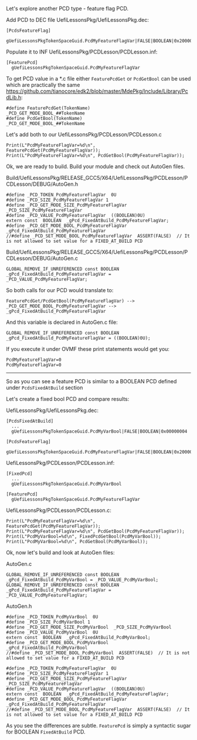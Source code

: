 Let's explore another PCD type - feature flag PCD.

Add PCD to DEC file UefiLessonsPkg/UefiLessonsPkg.dec:
```
[PcdsFeatureFlag]
  gUefiLessonsPkgTokenSpaceGuid.PcdMyFeatureFlagVar|FALSE|BOOLEAN|0x20000001
```

Populate it to INF UefiLessonsPkg/PCDLesson/PCDLesson.inf:
```
[FeaturePcd]
  gUefiLessonsPkgTokenSpaceGuid.PcdMyFeatureFlagVar
```

To get PCD value in a *.c file either `FeaturePcdGet` or `PcdGetBool` can be used which are practically the same https://github.com/tianocore/edk2/blob/master/MdePkg/Include/Library/PcdLib.h:
```
#define FeaturePcdGet(TokenName)            _PCD_GET_MODE_BOOL_##TokenName
#define PcdGetBool(TokenName)               _PCD_GET_MODE_BOOL_##TokenName
```
Let's add both to our UefiLessonsPkg/PCDLesson/PCDLesson.c
```
Print(L"PcdMyFeatureFlagVar=%d\n", FeaturePcdGet(PcdMyFeatureFlagVar));
Print(L"PcdMyFeatureFlagVar=%d\n", PcdGetBool(PcdMyFeatureFlagVar));
```
Ok, we are ready to build. Build your module and check out AutoGen files.

Build/UefiLessonsPkg/RELEASE_GCC5/X64/UefiLessonsPkg/PCDLesson/PCDLesson/DEBUG/AutoGen.h
```
#define _PCD_TOKEN_PcdMyFeatureFlagVar  0U
#define _PCD_SIZE_PcdMyFeatureFlagVar 1
#define _PCD_GET_MODE_SIZE_PcdMyFeatureFlagVar  _PCD_SIZE_PcdMyFeatureFlagVar
#define _PCD_VALUE_PcdMyFeatureFlagVar  ((BOOLEAN)0U)
extern const  BOOLEAN  _gPcd_FixedAtBuild_PcdMyFeatureFlagVar;
#define _PCD_GET_MODE_BOOL_PcdMyFeatureFlagVar  _gPcd_FixedAtBuild_PcdMyFeatureFlagVar
//#define _PCD_SET_MODE_BOOL_PcdMyFeatureFlagVar  ASSERT(FALSE)  // It is not allowed to set value for a FIXED_AT_BUILD PCD
```

Build/UefiLessonsPkg/RELEASE_GCC5/X64/UefiLessonsPkg/PCDLesson/PCDLesson/DEBUG/AutoGen.c
```
GLOBAL_REMOVE_IF_UNREFERENCED const BOOLEAN _gPcd_FixedAtBuild_PcdMyFeatureFlagVar = _PCD_VALUE_PcdMyFeatureFlagVar;
```

So both calls for our PCD would translate to:
```
FeaturePcdGet/PcdGetBool(PcdMyFeatureFlagVar) --> _PCD_GET_MODE_BOOL_PcdMyFeatureFlagVar --> _gPcd_FixedAtBuild_PcdMyFeatureFlagVar
```
And this variable is declared in AutoGen.c file:
```
GLOBAL_REMOVE_IF_UNREFERENCED const BOOLEAN _gPcd_FixedAtBuild_PcdMyFeatureFlagVar = ((BOOLEAN)0U);
```

If you execute it under OVMF these print statements would get you:
```
PcdMyFeatureFlagVar=0
PcdMyFeatureFlagVar=0
```

________________________

So as you can see a feature PCD is similar to a BOOLEAN PCD defined under `PcdsFixedAtBuild` section

Let's create a fixed bool PCD and compare results:

UefiLessonsPkg/UefiLessonsPkg.dec:
```
[PcdsFixedAtBuild]
  ...
  gUefiLessonsPkgTokenSpaceGuid.PcdMyVarBool|FALSE|BOOLEAN|0x00000004

[PcdsFeatureFlag]
  gUefiLessonsPkgTokenSpaceGuid.PcdMyFeatureFlagVar|FALSE|BOOLEAN|0x20000001
```
UefiLessonsPkg/PCDLesson/PCDLesson.inf:
```
[FixedPcd]
  ...
  gUefiLessonsPkgTokenSpaceGuid.PcdMyVarBool

[FeaturePcd]
  gUefiLessonsPkgTokenSpaceGuid.PcdMyFeatureFlagVar
```
UefiLessonsPkg/PCDLesson/PCDLesson.c:
```
Print(L"PcdMyFeatureFlagVar=%d\n", FeaturePcdGet(PcdMyFeatureFlagVar));
Print(L"PcdMyFeatureFlagVar=%d\n", PcdGetBool(PcdMyFeatureFlagVar));
Print(L"PcdMyVarBool=%d\n", FixedPcdGetBool(PcdMyVarBool));
Print(L"PcdMyVarBool=%d\n", PcdGetBool(PcdMyVarBool));
```

Ok, now let's build and look at AutoGen files:

AutoGen.c
```
GLOBAL_REMOVE_IF_UNREFERENCED const BOOLEAN _gPcd_FixedAtBuild_PcdMyVarBool = _PCD_VALUE_PcdMyVarBool;
GLOBAL_REMOVE_IF_UNREFERENCED const BOOLEAN _gPcd_FixedAtBuild_PcdMyFeatureFlagVar = _PCD_VALUE_PcdMyFeatureFlagVar;
```
AutoGen.h
```
#define _PCD_TOKEN_PcdMyVarBool  0U
#define _PCD_SIZE_PcdMyVarBool 1
#define _PCD_GET_MODE_SIZE_PcdMyVarBool  _PCD_SIZE_PcdMyVarBool
#define _PCD_VALUE_PcdMyVarBool  0U
extern const  BOOLEAN  _gPcd_FixedAtBuild_PcdMyVarBool;
#define _PCD_GET_MODE_BOOL_PcdMyVarBool  _gPcd_FixedAtBuild_PcdMyVarBool
//#define _PCD_SET_MODE_BOOL_PcdMyVarBool  ASSERT(FALSE)  // It is not allowed to set value for a FIXED_AT_BUILD PCD

#define _PCD_TOKEN_PcdMyFeatureFlagVar  0U
#define _PCD_SIZE_PcdMyFeatureFlagVar 1
#define _PCD_GET_MODE_SIZE_PcdMyFeatureFlagVar  _PCD_SIZE_PcdMyFeatureFlagVar
#define _PCD_VALUE_PcdMyFeatureFlagVar  ((BOOLEAN)0U)
extern const  BOOLEAN  _gPcd_FixedAtBuild_PcdMyFeatureFlagVar;
#define _PCD_GET_MODE_BOOL_PcdMyFeatureFlagVar  _gPcd_FixedAtBuild_PcdMyFeatureFlagVar
//#define _PCD_SET_MODE_BOOL_PcdMyFeatureFlagVar  ASSERT(FALSE)  // It is not allowed to set value for a FIXED_AT_BUILD PCD
```

As you see the differences are subtle. `FeaturePcd` is simply a syntactic sugar for BOOLEAN `FixedAtBuild` PCD.

